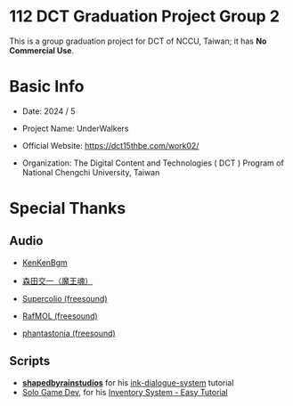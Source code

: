 # 112 DCT Graduation Project Group 2
This is a group graduation project for DCT of NCCU, Taiwan; it has **No Commercial Use**.

# Basic Info

- Date: 2024 / 5  

- Project Name: UnderWalkers  

- Official Website: https://dct15thbe.com/work02/  

- Organization: The Digital Content and Technologies ( DCT ) Program of National Chengchi University, Taiwan  


# Special Thanks
## Audio
- [KenKenBgm](https://kenkenbgm.blogspot.com/)

- [森田交一（魔王魂）](https://maou.audio/)

- [Supercolio (freesound)](https://freesound.org/people/Supercolio/)

- [RafMOL (freesound)](https://freesound.org/people/RafMOL/)

- [phantastonia (freesound)](https://freesound.org/people/phantastonia/)

## Scripts
- [**shapedbyrainstudios**](https://github.com/shapedbyrainstudios) for his [ink-dialogue-system](https://github.com/shapedbyrainstudios/ink-dialogue-system/tree/2-choices-implemented) tutorial  
- [Solo Game Dev](https://www.youtube.com/@SoloGameDev), for his [Inventory System - Easy Tutorial](https://www.youtube.com/watch?v=AoD_F1fSFFg)
